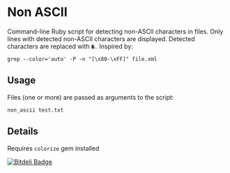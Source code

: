 Non ASCII
=========

Command-line Ruby script for detecting non-ASCII characters in files.
Only lines with detected non-ASCII characters are displayed. Detected characters are replaced with `�.`
Inspired by:

```shell
grep --color='auto' -P -n "[\x80-\xFF]" file.xml
```

Usage
-----

Files (one or more) are passed as arguments to the script:

```shell
non_ascii test.txt
```

Details
-------
Requires `colorize` gem installed

[![Bitdeli Badge](https://d2weczhvl823v0.cloudfront.net/leemour/non_ascii/trend.png)](https://bitdeli.com/free "Bitdeli Badge")

